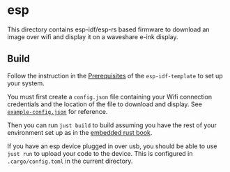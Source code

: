 # esp

This directory contains esp-idf/esp-rs based firmware to download an image over wifi and display it on a waveshare e-ink display.

## Build

Follow the instruction in the [Prerequisites](https://github.com/esp-rs/esp-idf-template#prerequisites) of the `esp-idf-template` to set up your system.

You must first create a `config.json` file containing your Wifi connection credentials and the location of the file to download and display.
See [`example-config.json`](./example-config.json) for reference.

Then you can run `just build` to build assuming you have the rest of your environment set up as in the [embedded rust book](https://docs.rust-embedded.org/book/intro/install.html).

If you have an esp device plugged in over usb, you should be able to use `just run` to upload your code to the device. This is configured in `.cargo/config.toml` in the current directory.
